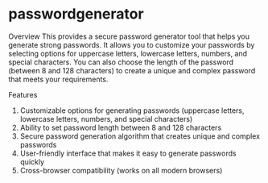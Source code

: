 # passwordgenerator

Overview
This provides a secure password generator tool that helps you generate strong passwords. It allows you to customize your passwords by selecting options for uppercase letters, lowercase letters, numbers, and special characters. You can also choose the length of the password (between 8 and 128 characters) to create a unique and complex password that meets your requirements.

Features
1. Customizable options for generating passwords (uppercase letters, lowercase letters, numbers, and special characters)
2. Ability to set password length between 8 and 128 characters
3. Secure password generation algorithm that creates unique and complex passwords
4. User-friendly interface that makes it easy to generate passwords quickly
5. Cross-browser compatibility (works on all modern browsers)
